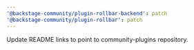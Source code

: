 ```yaml
---
'@backstage-community/plugin-rollbar-backend': patch
'@backstage-community/plugin-rollbar': patch
---
```


Update README links to point to community-plugins repository.

